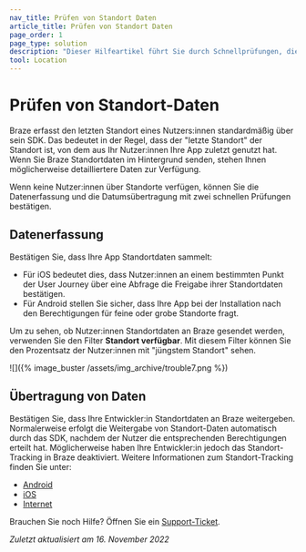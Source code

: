 ```yaml
---
nav_title: Prüfen von Standort Daten
article_title: Prüfen von Standort Daten
page_order: 1
page_type: solution
description: "Dieser Hilfeartikel führt Sie durch Schnellprüfungen, die Ihnen helfen können, wenn keine Nutzer:innen über Standorte verfügen."
tool: Location
---
```


# Prüfen von Standort-Daten

Braze erfasst den letzten Standort eines Nutzers:innen standardmäßig über sein SDK. Das bedeutet in der Regel, dass der "letzte Standort" der Standort ist, von dem aus Ihr Nutzer:innen Ihre App zuletzt genutzt hat. Wenn Sie Braze Standortdaten im Hintergrund senden, stehen Ihnen möglicherweise detailliertere Daten zur Verfügung.

Wenn keine Nutzer:innen über Standorte verfügen, können Sie die Datenerfassung und die Datumsübertragung mit zwei schnellen Prüfungen bestätigen.

## Datenerfassung

Bestätigen Sie, dass Ihre App Standortdaten sammelt:

- Für iOS bedeutet dies, dass Nutzer:innen an einem bestimmten Punkt der User Journey über eine Abfrage die Freigabe ihrer Standortdaten bestätigen. 
- Für Android stellen Sie sicher, dass Ihre App bei der Installation nach den Berechtigungen für feine oder grobe Standorte fragt.

Um zu sehen, ob Nutzer:innen Standortdaten an Braze gesendet werden, verwenden Sie den Filter **Standort verfügbar**. Mit diesem Filter können Sie den Prozentsatz der Nutzer:innen mit "jüngstem Standort" sehen.

![]({% image_buster /assets/img_archive/trouble7.png %})

## Übertragung von Daten

Bestätigen Sie, dass Ihre Entwickler:in Standortdaten an Braze weitergeben. Normalerweise erfolgt die Weitergabe von Standort-Daten automatisch durch das SDK, nachdem der Nutzer die entsprechenden Berechtigungen erteilt hat. Möglicherweise haben Ihre Entwickler:in jedoch das Standort-Tracking in Braze deaktiviert. Weitere Informationen zum Standort-Tracking finden Sie unter:
- [Android]({{site.baseurl}}/developer_guide/platform_integration_guides/android/analytics/location_tracking/)
- [iOS]({{site.baseurl}}/developer_guide/platform_integration_guides/swift/analytics/location_tracking/)
- [Internet]({{site.baseurl}}/developer_guide/platform_integration_guides/web/analytics/location_tracking/)

Brauchen Sie noch Hilfe? Öffnen Sie ein [Support-Ticket]({{site.baseurl}}/braze_support/).

_Zuletzt aktualisiert am 16\. November 2022_

